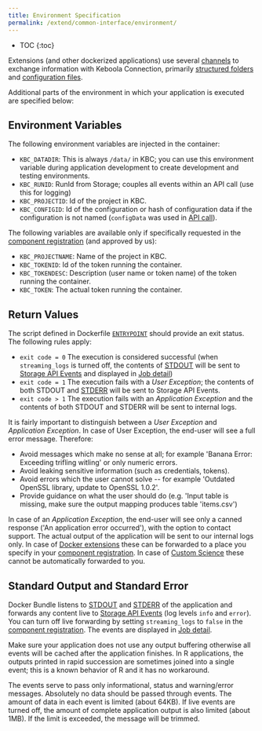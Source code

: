 ```yaml
---
title: Environment Specification
permalink: /extend/common-interface/environment/
---
```


* TOC
{:toc}

Extensions (and other dockerized applications) use several [channels](/extend/common-interface/) to exchange information with Keboola Connection,
primarily [structured folders](/extend/common-interface/) and [configuration files](/extend/common-interface/config-file/).

Additional parts of the environment in which your application is executed are specified below:

## Environment Variables

The following environment variables are injected in the container:

 - `KBC_DATADIR`: This is always `/data/` in KBC; you can use this environment variable during application
 development to create development and testing environments.
 - `KBC_RUNID`: RunId from Storage; couples all events within an API call (use this for logging)
 - `KBC_PROJECTID`: Id of the project in KBC.
 - `KBC_CONFIGID`: Id of the configuration or hash of configuration data if the configuration
 is not named (`configData` was used in
 [API call](http://docs.kebooladocker.apiary.io/#reference/run/create-a-job/create-a-run-job)).

 The following variables are available only if specifically requested in the [component registration](/extend/registration/)
 (and approved by us):

 - `KBC_PROJECTNAME`: Name of the project in KBC.
 - `KBC_TOKENID`: Id of the token running the container.
 - `KBC_TOKENDESC`: Description (user name or token name) of the token running the container.
 - `KBC_TOKEN`: The actual token running the container.

## Return Values

The script defined in Dockerfile [`ENTRYPOINT`](/extend/docker/tutorial/howto/) should provide an exit status. The
following rules apply:

- `exit code = 0`  The execution is considered successful (when `streaming_logs` is turned off, the contents
of [STDOUT](https://en.wikipedia.org/wiki/Standard_streams#Standard_output_.28stdout.29) will be sent to
[Storage API Events](http://docs.keboola.apiary.io/#events) and displayed in
[Job detail](https://help.keboola.com/management/jobs/))
- `exit code = 1`  The execution fails with a *User Exception*;
the contents of both STDOUT and [STDERR](https://en.wikipedia.org/wiki/Standard_streams#Standard_error_.28stderr.29)
will be sent to Storage API Events.
- `exit code > 1`  The execution fails with an *Application Exception*
and the contents of both STDOUT and STDERR will be sent to internal logs.

It is fairly important to distinguish between a *User Exception* and *Application Exception*. In case of
User Exception, the end-user will see a full error message. Therefore:

- Avoid messages which make no sense at all; for example 'Banana Error: Exceeding trifling witling' or only numeric errors.
- Avoid leaking sensitive information (such as credentials, tokens).
- Avoid errors which the user cannot solve -- for example 'Outdated OpenSSL library, update to OpenSSL 1.0.2'.
- Provide guidance on what the user should do (e.g. 'Input table is missing, make sure the output mapping produces table 'items.csv')

In case of an *Application Exception*, the end-user will see only a canned response ('An application error occurred'), with
the option to contact support. The actual output of the application will be sent to our internal logs only. In case of
[Docker extensions](/extend/docker/) these can be forwarded to a place you specify in your
[component registration](/extend/registration/). In case of [Custom Science](/extend/custom-science/) these cannot be
automatically forwarded to you.

## Standard Output and Standard Error

Docker Bundle listens to [STDOUT](https://en.wikipedia.org/wiki/Standard_streams#Standard_output_.28stdout.29)
and [STDERR](https://en.wikipedia.org/wiki/Standard_streams#Standard_error_.28stderr.29)
of the application and forwards any content live to [Storage API Events](http://docs.keboola.apiary.io/#events)
(log levels `info` and `error`). You can turn off live forwarding by setting `streaming_logs` to `false` in the
[component registration](/extend/registration/). The events are displayed in
[Job detail](https://help.keboola.com/management/jobs).

Make sure your application does not use any output buffering otherwise all
events will be cached after the application finishes. In R applications, the outputs printed in rapid succession
are sometimes joined into a single event; this is a known behavior of R and it has no workaround.

The events serve to pass only informational, status and warning/error messages. Absolutely no data should be
passed through events. The amount of data in each event is limited (about 64KB). If live events are turned off, the amount
of complete application output is also limited (about 1MB). If the limit is exceeded, the message will be trimmed.
